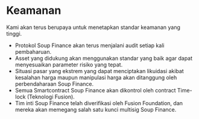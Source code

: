 # Keamanan

Kami akan terus berupaya untuk menetapkan standar keamanan yang tinggi.

* Protokol Soup Finance akan terus menjalani audit setiap kali pembaharuan.
* Asset yang didukung akan menggunakan standar yang baik agar dapat menyesuaikan parameter risiko yang tepat.
* Situasi pasar yang ekstrem yang dapat menciptakan likuidasi akibat kesalahan harga maupun manipulasi harga akan ditanggung oleh perbendaharaan Soup Finance.
* Semua Smartcontract Soup Finance akan dikontrol oleh contract Time-lock (Teknologi Fusion).
* Tim inti Soup Finance telah diverifikasi oleh Fusion Foundation, dan mereka akan memegang salah satu kunci multisig Soup Finance.
